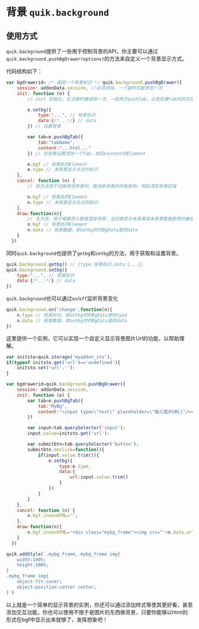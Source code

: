 # 背景 `quik.background`

## 使用方式

`quik.background`提供了一些用于控制背景的API，你主要可以通过`quik.background.pushBgDrawer(options)`的方法来自定义一个背景显示方式。

代码结构如下：

```javascript
var bgdrawerid= /* 返回一个背景标识 */ quik.background.pushBgDrawer({
    session: addonData.session, //必须添加，一个插件仅能添加一次
    init: function (e) {
        // init 初始化，在注册时被调用一次，一般用于pushTab，以及处理tab内的交互等

        e.setbg({
            type:"...", // 背景标识
            data:{/*...*/} // data
        }) // 设置背景

        var tab=e.pushBgTab({
            tab:"tabName",
            content:"...html..."
        }) // 在背景设置添加一个Tab，放回content的Element

        e.bgf // 背景处的Element
        e.type // 本背景显示方式的标识
    },
    cancel: function (n) {
        // 该方法用于切换其他背景时，取消本背景的所有影响，例如清空背景区域

        n.bgf // 背景处的Element
        n.type // 本背景显示方式的标识
    },
    draw:function(n){
        // 主方法，用于根据传入数据渲染背景，当切换显示本背景或本背景数据更改时被调用，
        n.bgf // 背景处的Element
        n.data // 背景数据，即setbg时的BgData里的data
    }
  })
```

同时`quik.background`也提供了`getbg`和`setbg`的方法，用于获取和设置背景。

```javascript
quik.background.getbg() // {type:背景标识,data:{...}}
quik.background.setbg({
    type:"...", // 背景标识
    data:{/*...*/} // data
})
```

`quik.background`也可以通过`on`/`off`监听背景变化

```javascript
quik.background.on('change',function(n){
    n.type // 背景标识，即setbg时的BgData里的type
    n.data // 背景数据，即setbg时的BgData里的data
})
```

这里提供一个实例，它可以实现一个自定义显示背景图片Url的功能，以帮助理解。

```javascript
var initsto=quik.storage('myaddon_sto');
if(typeof initsto.get('url')=='undefined'){
    initsto.set('url','');
}

var bgdrawerid=quik.background.pushBgDrawer({
    session: addonData.session, 
    init: function (e) {
        var tab=e.pushBgTab({
            tab:"MyBg",
            content:"<input type=\"text\" placeholder=\"输入图片URL\"/><button>确定</button>"
        }) 

        var input=tab.querySelector('input');
        input.value=initsto.get('url');

        var submitbtn=tab.querySelector('button');
        submitbtn.onclick=function(){
            if(input.value.trim()){
                e.setbg({
                    type:e.type,
                    data:{
                        url:input.value.trim()
                    }
                })
            }
        }
    },
    cancel: function (n) {
        n.bgf.innerHTML='';
    },
    draw:function(n){
        n.bgf.innerHTML='<div class="mybg_frame"><img src="'+n.data.url+'"/></div>';
    }
  })

quik.addStyle(`.mybg_frame,.mybg_frame img{
    width:100%;
    height:100%;
}
.mybg_frame img{
    object-fit:cover;
    object-position:center center;
}`)
```

以上就是一个简单的显示背景的实例，你还可以通过添加样式等使其更好看，甚至添加交互功能，你也可以使用不限于是图片的东西做背景，只要你能够以html的形式在bgf中显示出来就够了，发挥想象吧！


